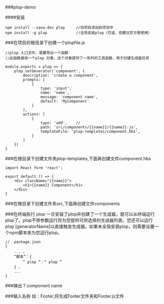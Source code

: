 ###plop-demo

####安装

    npm install --save-dev plop     //将项目添加到项目中
    npm install -g plop             //全局安装plop（可选，但建议您方便使用）

###在项目的根目录下创建一个plopfile.js

    //plop 入口文件，需要导出一个函数
    //此函数接收一个plop 对象，这个对象提供了一系列的工具函数，用于创建生成器任务

    module.exports = plop => {
        plop.setGenerator('component', {
            description: 'create a component',
            prompts: [
                {
                    type: 'input',
                    name: 'name',
                    message: 'component name',
                    default: 'MyComponent'
                }
            ],
            actions: [
                {
                    type: 'add',    //
                    path: 'src/components/{{name}}/{{name}}.js',
                    templateFile: 'plop-templates/component.hbs',
                }
            ]
        })
    }

###在根目录下创建文件夹plop-templates,下面再创建文件component.hbs

    import React form 'react';

    export default () => {
        <div className="{{name}}">
            <h1>{{name}} Component</h1>
        </div>
    }

###在根目录下创建文件夹src,下面再创建文件components

###在终端执行 plop 
    一旦安装了plop并创建了一个生成器，就可以从终端运行plop了。plop不带参数运行将为您提供可供选择的生成器列表。您还可以运行plop [generatorName]以直接触发生成器。如果未全局安装plop，则需要设置一个npm脚本来为您运行plop。

    //  package.json
    {
        ... ，
        “脚本”：{ 
            “ plop ”：“ plop ” 
        } ，
        ...
    }

###弹出 ? component name

###输入名称 如：Footer,将生成Footer文件夹和Footer.js文件



